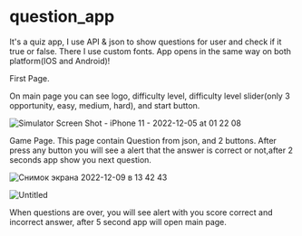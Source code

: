 # question_app

It's a quiz app, I use API & json to show questions for user and check if it true or false. There I use custom fonts.
App opens in the same way on both platform(IOS and Android)!


First Page.

On main page you can see logo, difficulty level, difficulty level slider(only 3 opportunity, easy, medium, hard), and start button.



![Simulator Screen Shot - iPhone 11 - 2022-12-05 at 01 22 08](https://user-images.githubusercontent.com/32870399/206697928-56bb478c-be9e-4707-bf04-0cd67f9f2a95.png)




Game Page.
This page contain Question from json, and 2 buttons. After press any button you will see a alert that the answer is correct or not,after 2 seconds app show you next question.


![Снимок экрана 2022-12-09 в 13 42 43](https://user-images.githubusercontent.com/32870399/206700059-19e2219b-d646-4e31-b736-86ae5efac812.png)





![Untitled](https://user-images.githubusercontent.com/32870399/206700375-2fcb5eb2-1b1f-44ee-a5f3-6fe7ed6c037b.gif)



When questions are over, you will see alert with you score correct and incorrect answer, after 5 second app will open main page.

